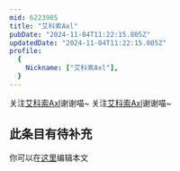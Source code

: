 ```yaml
---
mid: 6223905
title: "艾科索Axl"
pubDate: "2024-11-04T11:22:15.805Z"
updatedDate: "2024-11-04T11:22:15.805Z"
profile:
  {
    Nickname: ["艾科索Axl"],
  }
---
```


关注[艾科索Axl](https://space.bilibili.com/6223905)谢谢喵~ 关注[艾科索Axl](https://space.bilibili.com/6223905)谢谢喵~

## 此条目有待补充
你可以在[这里](https://github.com/Yuhanawa/VTuber.ICU/edit/master/src/content/v/艾科索Axl/index.md)编辑本文
